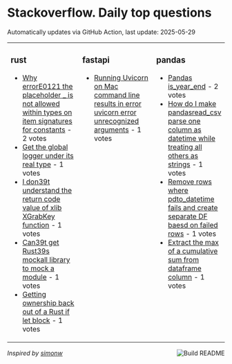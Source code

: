 # Stackoverflow. Daily top questions 

Automatically updates via GitHub Action, last update: <!-- date starts -->2025-05-29<!-- date ends -->


<table><tr><td valign="top" width="33%">

### rust
<!-- rust starts -->
* [Why errorE0121 the placeholder _ is not allowed within types on item signatures for constants](https://stackoverflow.com/questions/79643282/why-errore0121-the-placeholder-is-not-allowed-within-types-on-item-signat) - 2 votes
* [Get the global logger under its real type](https://stackoverflow.com/questions/79644062/get-the-global-logger-under-its-real-type) - 1 votes
* [I don39t understand the return code value of xlib XGrabKey function](https://stackoverflow.com/questions/79643043/i-dont-understand-the-return-code-value-of-xlib-xgrabkey-function) - 1 votes
* [Can39t get Rust39s mockall library to mock a module](https://stackoverflow.com/questions/79642988/cant-get-rusts-mockall-library-to-mock-a-module) - 1 votes
* [Getting ownership back out of a Rust if let block](https://stackoverflow.com/questions/79643123/getting-ownership-back-out-of-a-rust-if-let-block) - 1 votes
<!-- rust ends -->
</td><td valign="top" width="34%">


### fastapi
<!-- fastapi starts -->
* [Running Uvicorn on Mac command line results in error uvicorn error unrecognized arguments](https://stackoverflow.com/questions/79641447/running-uvicorn-on-mac-command-line-results-in-error-uvicorn-error-unrecognize) - 1 votes
<!-- fastapi ends -->
</td><td valign="top" width="34%">


### pandas
<!-- pandas starts -->
* [Pandas is_year_end](https://stackoverflow.com/questions/79643566/pandas-is-year-end) - 2 votes
* [How do I make pandasread_csv parse one column as datetime while treating all others as strings](https://stackoverflow.com/questions/79642757/how-do-i-make-pandas-read-csv-parse-one-column-as-datetime-while-treating-all) - 1 votes
* [Remove rows where pdto_datetime fails and create separate DF baesd on failed rows](https://stackoverflow.com/questions/79644379/remove-rows-where-pd-to-datetime-fails-and-create-separate-df-baesd-on-failed-ro) - 1 votes
* [Extract the max of a cumulative sum from dataframe column](https://stackoverflow.com/questions/79644324/extract-the-max-of-a-cumulative-sum-from-dataframe-column) - 1 votes
<!-- pandas ends -->
</td></tr></table>

<a href="https://github.com/hp0404/hp0404/actions"><img src="https://github.com/hp0404/hp0404/workflows/Build%20README/badge.svg" align="right" alt="Build README"></a> <p>*Inspired by  [simonw](https://github.com/simonw/simonw)*</p>
